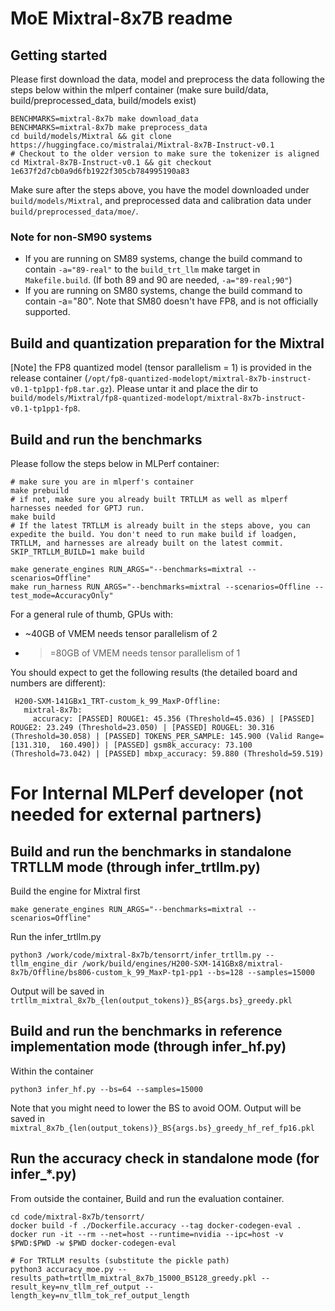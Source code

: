 # MoE Mixtral-8x7B readme

## Getting started

Please first download the data, model and preprocess the data following the steps below within the mlperf container (make sure build/data, build/preprocessed_data, build/models exist)
```
BENCHMARKS=mixtral-8x7b make download_data
BENCHMARKS=mixtral-8x7b make preprocess_data
cd build/models/Mixtral && git clone https://huggingface.co/mistralai/Mixtral-8x7B-Instruct-v0.1
# Checkout to the older version to make sure the tokenizer is aligned
cd Mixtral-8x7B-Instruct-v0.1 && git checkout 1e637f2d7cb0a9d6fb1922f305cb784995190a83
```
Make sure after the steps above, you have the model downloaded under `build/models/Mixtral`, and preprocessed data and calibration data under `build/preprocessed_data/moe/`.

### Note for non-SM90 systems
- If you are running on SM89 systems, change the build command to contain `-a="89-real"` to the `build_trt_llm` make target in `Makefile.build`. (If both 89 and 90 are needed, `-a="89-real;90"`)
- If you are running on SM80 systems, change the build command to contain -a="80". Note that SM80 doesn't have FP8, and is not officially supported.

## Build and quantization preparation for the Mixtral

[Note] the FP8 quantized model (tensor parallelism = 1) is provided in the release container (`/opt/fp8-quantized-modelopt/mixtral-8x7b-instruct-v0.1-tp1pp1-fp8.tar.gz`). Please untar it and place the dir to `build/models/Mixtral/fp8-quantized-modelopt/mixtral-8x7b-instruct-v0.1-tp1pp1-fp8`.

## Build and run the benchmarks

Please follow the steps below in MLPerf container:
```
# make sure you are in mlperf's container
make prebuild
# if not, make sure you already built TRTLLM as well as mlperf harnesses needed for GPTJ run.
make build
# If the latest TRTLLM is already built in the steps above, you can expedite the build. You don't need to run make build if loadgen, TRTLLM, and harnesses are already built on the latest commit.
SKIP_TRTLLM_BUILD=1 make build

make generate_engines RUN_ARGS="--benchmarks=mixtral --scenarios=Offline"
make run_harness RUN_ARGS="--benchmarks=mixtral --scenarios=Offline --test_mode=AccuracyOnly"
```

For a general rule of thumb, GPUs with:
- ~40GB of VMEM needs tensor parallelism of 2
- >=80GB of VMEM needs tensor parallelism of 1

You should expect to get the following results (the detailed board and numbers are different):
```
 H200-SXM-141GBx1_TRT-custom_k_99_MaxP-Offline:
   mixtral-8x7b:
     accuracy: [PASSED] ROUGE1: 45.356 (Threshold=45.036) | [PASSED] ROUGE2: 23.249 (Threshold=23.050) | [PASSED] ROUGEL: 30.316 (Threshold=30.058) | [PASSED] TOKENS_PER_SAMPLE: 145.900 (Valid Range=[131.310,  160.490]) | [PASSED] gsm8k_accuracy: 73.100 (Threshold=73.042) | [PASSED] mbxp_accuracy: 59.880 (Threshold=59.519)
```

# For Internal MLPerf developer (not needed for external partners)

## Build and run the benchmarks in standalone TRTLLM mode (through infer_trtllm.py)
Build the engine for Mixtral first
```
make generate_engines RUN_ARGS="--benchmarks=mixtral --scenarios=Offline"
```

Run the infer_trtllm.py
```
python3 /work/code/mixtral-8x7b/tensorrt/infer_trtllm.py --tllm_engine_dir /work/build/engines/H200-SXM-141GBx8/mixtral-8x7b/Offline/bs806-custom_k_99_MaxP-tp1-pp1 --bs=128 --samples=15000
```

Output will be saved in `trtllm_mixtral_8x7b_{len(output_tokens)}_BS{args.bs}_greedy.pkl`

## Build and run the benchmarks in reference implementation mode (through infer_hf.py)
Within the container
```
python3 infer_hf.py --bs=64 --samples=15000
```
Note that you might need to lower the BS to avoid OOM. Output will be saved in `mixtral_8x7b_{len(output_tokens)}_BS{args.bs}_greedy_hf_ref_fp16.pkl`


## Run the accuracy check in standalone mode (for infer_*.py)
From outside the container, Build and run the evaluation container.
```
cd code/mixtral-8x7b/tensorrt/
docker build -f ./Dockerfile.accuracy --tag docker-codegen-eval .
docker run -it --rm --net=host --runtime=nvidia --ipc=host -v $PWD:$PWD -w $PWD docker-codegen-eval

# For TRTLLM results (substitute the pickle path)
python3 accuracy_moe.py --results_path=trtllm_mixtral_8x7b_15000_BS128_greedy.pkl --result_key=nv_tllm_ref_output --length_key=nv_tllm_tok_ref_output_length
```
